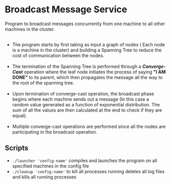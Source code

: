 # Broadcast Message Service
Program to broadcast messages concurrently from one machine to all other machines in the cluster. <br/><br/>
* The program starts by first taking as input a graph of nodes ( Each node is a machine in the cluster) and building a Spanning Tree to reduce the cost of communication between the nodes. <br/></br>
* The termination of the Spanning Tree is performed through a <em><b>Converge-Cast</b></em> operation where the leaf node initiates the process of saying <b> "I AM DONE" </b> to its parent, which then propagates the message all the way to the root of the spanning tree. <br/><br/>
* Upon termination of converge-cast operation, the broadcast phase begins where each machine sends out a message (In this case a random value generated as a function of exponential distribution. The sum of all the values are then calculated at the end to check if they are equal).<br/><br/>
* Multiple converge-cast operations are performed since all the nodes are participating in the broadcast operation.<br/>

## Scripts
* `./launcher 'config-name'` compiles and launches the program on all specified machines in the config file
* `./cleanup 'config-name'` to kill all processes running </n> deletes all log files and kills all running processes
